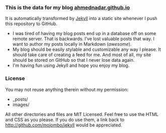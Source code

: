 ### This is the data for my blog [ahmednadar.github.io](http://ahmednadar.github.io/)

It is automatically transformed by [Jekyll](http://jekyllrb.com) into a static site whenever I push this repository to GitHub.

* I was tired of having my blog posts end up in a database off on some remote server. That is backwards. I’ve lost valuable posts that way. I want to author my posts locally in Markdown (*awesome*). 
* My blog should be easily stylable and customizable any way I please. It should take care of creating a feed for me. And most of all, my site should be stored on GitHub so that I never lose data again.
* I'm having fun using Jekyll and hope you enjoy my blog.

### License

You may not reuse anything therein without my permission:

- _posts/
- images/

All other directories and files are MIT Licensed. Feel free to use the HTML and CSS as you please. If you do use them, a link back to http://github.com/mojombo/jekyll would be appreciated.


